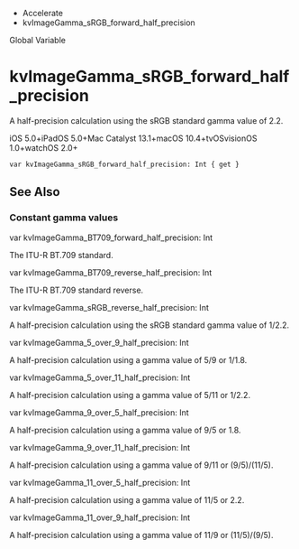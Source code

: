 

- Accelerate
-  kvImageGamma_sRGB_forward_half_precision 

Global Variable

# kvImageGamma_sRGB_forward_half_precision

A half-precision calculation using the sRGB standard gamma value of 2.2.

iOS 5.0+iPadOS 5.0+Mac Catalyst 13.1+macOS 10.4+tvOSvisionOS 1.0+watchOS 2.0+

``` source
var kvImageGamma_sRGB_forward_half_precision: Int { get }
```

## See Also

### Constant gamma values

var kvImageGamma_BT709_forward_half_precision: Int

The ITU-R BT.709 standard.

var kvImageGamma_BT709_reverse_half_precision: Int

The ITU-R BT.709 standard reverse.

var kvImageGamma_sRGB_reverse_half_precision: Int

A half-precision calculation using the sRGB standard gamma value of 1/2.2.

var kvImageGamma_5_over_9_half_precision: Int

A half-precision calculation using a gamma value of 5/9 or 1/1.8.

var kvImageGamma_5_over_11_half_precision: Int

A half-precision calculation using a gamma value of 5/11 or 1/2.2.

var kvImageGamma_9_over_5_half_precision: Int

A half-precision calculation using a gamma value of 9/5 or 1.8.

var kvImageGamma_9_over_11_half_precision: Int

A half-precision calculation using a gamma value of 9/11 or (9/5)/(11/5).

var kvImageGamma_11_over_5_half_precision: Int

A half-precision calculation using a gamma value of 11/5 or 2.2.

var kvImageGamma_11_over_9_half_precision: Int

A half-precision calculation using a gamma value of 11/9 or (11/5)/(9/5).

